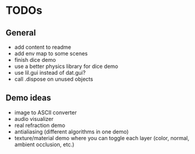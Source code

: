 # TODOs

## General

- add content to readme
- add env map to some scenes
- finish dice demo
- use a better physics library for dice demo
- use lil.gui instead of dat.gui?
- call .dispose on unused objects

## Demo ideas

- image to ASCII converter
- audio visualizer
- real refraction demo
- antialiasing (different algorithms in one demo)
- texture/material demo where you can toggle each layer (color, normal, ambient occlusion, etc.)
